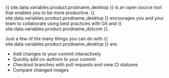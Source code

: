 {{ site.data.variables.product.prodname_desktop }} is an open source tool that enables you to be more productive. {{ site.data.variables.product.prodname_desktop }} encourages you and your team to collaborate using best practices with Git and {{ site.data.variables.product.prodname_dotcom }}.

Just a few of the many things you can do with {{ site.data.variables.product.prodname_desktop }} are:
- Add changes to your commit interactively
- Quickly add co-authors to your commit
- Checkout branches with pull requests and view CI statuses
- Compare changed images
